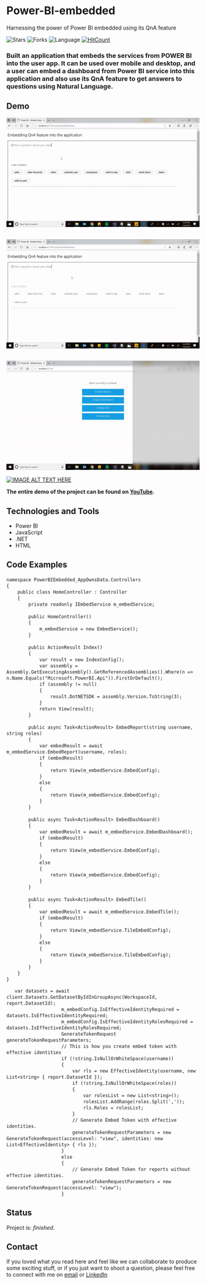# Power-BI-embedded
Harnessing the power of Power BI embedded using its QnA feature

![Stars](https://img.shields.io/github/stars/ashish1993utd/Embedding-Power-BI-into-Mobile-Application.svg?style=social)
![Forks](https://img.shields.io/github/forks/ashish1993utd/Embedding-Power-BI-into-Mobile-Application.svg?style=social)
![Language](https://img.shields.io/github/languages/top/ashish1993utd/Embedding-Power-BI-into-Mobile-Application.svg)
[![HitCount](http://hits.dwyl.io/ashish1993utd/Embedding-Power-BI-into-Mobile-Application.svg)](http://hits.dwyl.io/ashish1993utd/Embedding-Power-BI-into-Mobile-Application)

### Built an application that embeds the services from POWER BI into the user app. It can be used over mobile and desktop, and a user can embed a dashboard from Power BI service into this application and also use its QnA feature to get answers to questions using Natural Language.

## Demo
![Example screenshot](./packages/1.gif)
## 
![Example screenshot](./packages/2.gif)
##
![Example screenshot](./packages/3.gif)

[![IMAGE ALT TEXT HERE](https://img.youtube.com/vi/CpbcTSYROik/0.jpg)](https://www.youtube.com/watch?v=CpbcTSYROik)

**The entire demo of the project can be found on [YouTube](https://www.youtube.com/watch?v=CpbcTSYROik).**

## Technologies and Tools
* Power BI 
* JavaScript
* .NET
* HTML
 
## Code Examples

````
namespace PowerBIEmbedded_AppOwnsData.Controllers
{
    public class HomeController : Controller
    {
        private readonly IEmbedService m_embedService;

        public HomeController()
        {
            m_embedService = new EmbedService();
        }

        public ActionResult Index()
        {
            var result = new IndexConfig();
            var assembly = Assembly.GetExecutingAssembly().GetReferencedAssemblies().Where(n => n.Name.Equals("Microsoft.PowerBI.Api")).FirstOrDefault();
            if (assembly != null)
            {
                result.DotNETSDK = assembly.Version.ToString(3);
            }
            return View(result);
        }

        public async Task<ActionResult> EmbedReport(string username, string roles)
        {
            var embedResult = await m_embedService.EmbedReport(username, roles);
            if (embedResult)
            {
                return View(m_embedService.EmbedConfig);
            }
            else
            {
                return View(m_embedService.EmbedConfig);
            }
        }

        public async Task<ActionResult> EmbedDashboard()
        {
            var embedResult = await m_embedService.EmbedDashboard();
            if (embedResult)
            {
                return View(m_embedService.EmbedConfig);
            }
            else
            {
                return View(m_embedService.EmbedConfig);
            }
        }

        public async Task<ActionResult> EmbedTile()
        {
            var embedResult = await m_embedService.EmbedTile();
            if (embedResult)
            {
                return View(m_embedService.TileEmbedConfig);
            }
            else
            {
                return View(m_embedService.TileEmbedConfig);
            }
        }
    }
}

````
````
   var datasets = await client.Datasets.GetDatasetByIdInGroupAsync(WorkspaceId, report.DatasetId);
                    m_embedConfig.IsEffectiveIdentityRequired = datasets.IsEffectiveIdentityRequired;
                    m_embedConfig.IsEffectiveIdentityRolesRequired = datasets.IsEffectiveIdentityRolesRequired;
                    GenerateTokenRequest generateTokenRequestParameters;
                    // This is how you create embed token with effective identities
                    if (!string.IsNullOrWhiteSpace(username))
                    {
                        var rls = new EffectiveIdentity(username, new List<string> { report.DatasetId });
                        if (!string.IsNullOrWhiteSpace(roles))
                        {
                            var rolesList = new List<string>();
                            rolesList.AddRange(roles.Split(','));
                            rls.Roles = rolesList;
                        }
                        // Generate Embed Token with effective identities.
                        generateTokenRequestParameters = new GenerateTokenRequest(accessLevel: "view", identities: new List<EffectiveIdentity> { rls });
                    }
                    else
                    {
                        // Generate Embed Token for reports without effective identities.
                        generateTokenRequestParameters = new GenerateTokenRequest(accessLevel: "view");
                    }

````

## Status
Project is: _finished_.  

## Contact
If you loved what you read here and feel like we can collaborate to produce some exciting stuff, or if you
just want to shoot a question, please feel free to connect with me on 
<a href="mailto: hello@sharma-ashish.com">email</a> or 
<a href="https://www.linkedin.com/in/ashishsharma1993/" target="_blank">LinkedIn</a>
